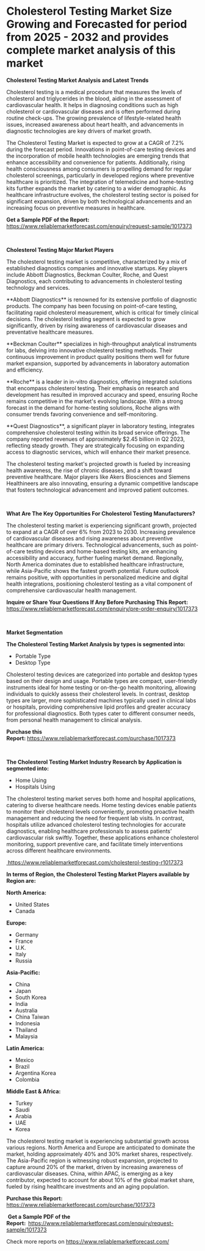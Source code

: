 <p><h1>Cholesterol Testing Market Size Growing and Forecasted for period from 2025 - 2032 and provides complete market analysis of this market</h1></p><p><strong>Cholesterol Testing Market Analysis and Latest Trends</strong></p>
<p><p>Cholesterol testing is a medical procedure that measures the levels of cholesterol and triglycerides in the blood, aiding in the assessment of cardiovascular health. It helps in diagnosing conditions such as high cholesterol or cardiovascular diseases and is often performed during routine check-ups. The growing prevalence of lifestyle-related health issues, increased awareness about heart health, and advancements in diagnostic technologies are key drivers of market growth.</p><p>The Cholesterol Testing Market is expected to grow at a CAGR of 7.2% during the forecast period. Innovations in point-of-care testing devices and the incorporation of mobile health technologies are emerging trends that enhance accessibility and convenience for patients. Additionally, rising health consciousness among consumers is propelling demand for regular cholesterol screenings, particularly in developed regions where preventive healthcare is prioritized. The integration of telemedicine and home-testing kits further expands the market by catering to a wider demographic. As healthcare infrastructure evolves, the cholesterol testing sector is poised for significant expansion, driven by both technological advancements and an increasing focus on preventive measures in healthcare.</p></p>
<p><strong>Get a Sample PDF of the Report:&nbsp;</strong> <a href="https://www.reliablemarketforecast.com/enquiry/request-sample/1017373?utm_campaign=2524&utm_medium=2&utm_source=Github&utm_content=ia&utm_term=21032025&utm_id=cholesterol-testing">https://www.reliablemarketforecast.com/enquiry/request-sample/1017373</a></p>
<p>&nbsp;</p>
<p><strong>Cholesterol Testing Major Market Players</strong></p>
<p><p>The cholesterol testing market is competitive, characterized by a mix of established diagnostics companies and innovative startups. Key players include Abbott Diagnostics, Beckman Coulter, Roche, and Quest Diagnostics, each contributing to advancements in cholesterol testing technology and services.</p><p>**Abbott Diagnostics** is renowned for its extensive portfolio of diagnostic products. The company has been focusing on point-of-care testing, facilitating rapid cholesterol measurement, which is critical for timely clinical decisions. The cholesterol testing segment is expected to grow significantly, driven by rising awareness of cardiovascular diseases and preventative healthcare measures.</p><p>**Beckman Coulter** specializes in high-throughput analytical instruments for labs, delving into innovative cholesterol testing methods. Their continuous improvement in product quality positions them well for future market expansion, supported by advancements in laboratory automation and efficiency.</p><p>**Roche** is a leader in in-vitro diagnostics, offering integrated solutions that encompass cholesterol testing. Their emphasis on research and development has resulted in improved accuracy and speed, ensuring Roche remains competitive in the market's evolving landscape. With a strong forecast in the demand for home-testing solutions, Roche aligns with consumer trends favoring convenience and self-monitoring.</p><p>**Quest Diagnostics**, a significant player in laboratory testing, integrates comprehensive cholesterol testing within its broad service offerings. The company reported revenues of approximately $2.45 billion in Q2 2023, reflecting steady growth. They are strategically focusing on expanding access to diagnostic services, which will enhance their market presence.</p><p>The cholesterol testing market's projected growth is fueled by increasing health awareness, the rise of chronic diseases, and a shift toward preventive healthcare. Major players like Akers Biosciences and Siemens Healthineers are also innovating, ensuring a dynamic competitive landscape that fosters technological advancement and improved patient outcomes.</p></p>
<p>&nbsp;</p>
<p><strong>What Are The Key Opportunities For Cholesterol Testing Manufacturers?</strong></p>
<p><p>The cholesterol testing market is experiencing significant growth, projected to expand at a CAGR of over 6% from 2023 to 2030. Increasing prevalence of cardiovascular diseases and rising awareness about preventive healthcare are primary drivers. Technological advancements, such as point-of-care testing devices and home-based testing kits, are enhancing accessibility and accuracy, further fueling market demand. Regionally, North America dominates due to established healthcare infrastructure, while Asia-Pacific shows the fastest growth potential. Future outlook remains positive, with opportunities in personalized medicine and digital health integrations, positioning cholesterol testing as a vital component of comprehensive cardiovascular health management.</p></p>
<p><strong>Inquire or Share Your Questions If Any Before Purchasing This Report:</strong> <a href="https://www.reliablemarketforecast.com/enquiry/pre-order-enquiry/1017373?utm_campaign=2524&utm_medium=2&utm_source=Github&utm_content=ia&utm_term=21032025&utm_id=cholesterol-testing">https://www.reliablemarketforecast.com/enquiry/pre-order-enquiry/1017373</a></p>
<p>&nbsp;</p>
<p><strong>Market Segmentation</strong></p>
<p><strong>The Cholesterol Testing Market Analysis by types is segmented into:</strong></p>
<p><ul><li>Portable Type</li><li>Desktop Type</li></ul></p>
<p><p>Cholesterol testing devices are categorized into portable and desktop types based on their design and usage. Portable types are compact, user-friendly instruments ideal for home testing or on-the-go health monitoring, allowing individuals to quickly assess their cholesterol levels. In contrast, desktop types are larger, more sophisticated machines typically used in clinical labs or hospitals, providing comprehensive lipid profiles and greater accuracy for professional diagnostics. Both types cater to different consumer needs, from personal health management to clinical analysis.</p></p>
<p><strong>Purchase this Report:&nbsp;</strong><a href="https://www.reliablemarketforecast.com/purchase/1017373?utm_campaign=2524&utm_medium=2&utm_source=Github&utm_content=ia&utm_term=21032025&utm_id=cholesterol-testing">https://www.reliablemarketforecast.com/purchase/1017373</a></p>
<p>&nbsp;</p>
<p><strong>The Cholesterol Testing Market Industry Research by Application is segmented into:</strong></p>
<p><ul><li>Home Using</li><li>Hospitals Using</li></ul></p>
<p><p>The cholesterol testing market serves both home and hospital applications, catering to diverse healthcare needs. Home testing devices enable patients to monitor their cholesterol levels conveniently, promoting proactive health management and reducing the need for frequent lab visits. In contrast, hospitals utilize advanced cholesterol testing technologies for accurate diagnostics, enabling healthcare professionals to assess patients’ cardiovascular risk swiftly. Together, these applications enhance cholesterol monitoring, support preventive care, and facilitate timely interventions across different healthcare environments.</p></p>
<p><a href="https://www.reliablemarketforecast.com/cholesterol-testing-r1017373?utm_campaign=2524&utm_medium=2&utm_source=Github&utm_content=ia&utm_term=21032025&utm_id=cholesterol-testing">&nbsp;https://www.reliablemarketforecast.com/cholesterol-testing-r1017373</a></p>
<p><strong>In terms of Region, the Cholesterol Testing Market Players available by Region are:</strong></p>
<p>
    <p> <strong> North America: </strong>
        <ul>
            <li>United States</li>
            <li>Canada</li>
        </ul>
        </p> 
    <p> <strong> Europe: </strong>
        <ul>
            <li>Germany</li>
            <li>France</li>
            <li>U.K.</li>
            <li>Italy</li>
            <li>Russia</li>
        </ul>
        </p> 
    <p> <strong> Asia-Pacific: </strong>
        <ul>
            <li>China</li>
            <li>Japan</li>
            <li>South Korea</li>
            <li>India</li>
            <li>Australia</li>
            <li>China Taiwan</li>
            <li>Indonesia</li>
            <li>Thailand</li>
            <li>Malaysia</li>
        </ul>
        </p> 
    <p> <strong> Latin America: </strong>
        <ul>
            <li>Mexico</li>
            <li>Brazil</li>
            <li>Argentina Korea</li>
            <li>Colombia</li>
        </ul>
        </p> 
    <p> <strong> Middle East & Africa: </strong>
        <ul>
            <li>Turkey</li>
            <li>Saudi</li>
            <li>Arabia</li>
            <li>UAE</li>
            <li>Korea</li>
        </ul>
    </p>
    </p>
<p><p>The cholesterol testing market is experiencing substantial growth across various regions. North America and Europe are anticipated to dominate the market, holding approximately 40% and 30% market shares, respectively. The Asia-Pacific region is witnessing robust expansion, projected to capture around 20% of the market, driven by increasing awareness of cardiovascular diseases. China, within APAC, is emerging as a key contributor, expected to account for about 10% of the global market share, fueled by rising healthcare investments and an aging population.</p></p>
<p><strong>Purchase this Report: </strong><a href="https://www.reliablemarketforecast.com/purchase/1017373?utm_campaign=2524&utm_medium=2&utm_source=Github&utm_content=ia&utm_term=21032025&utm_id=cholesterol-testing">https://www.reliablemarketforecast.com/purchase/1017373</a></p>
<p>&nbsp;<strong>Get a Sample PDF of the Report:&nbsp;&nbsp;</strong><a href="https://www.reliablemarketforecast.com/enquiry/request-sample/1017373?utm_campaign=2524&utm_medium=2&utm_source=Github&utm_content=ia&utm_term=21032025&utm_id=cholesterol-testing">https://www.reliablemarketforecast.com/enquiry/request-sample/1017373</a></p>
<p><strong></strong></p>
<p>Check more reports on <a href="https://www.reliablemarketforecast.com/?utm_campaign=2524&utm_medium=2&utm_source=Github&utm_content=ia&utm_term=21032025&utm_id=cholesterol-testing">https://www.reliablemarketforecast.com/</a></p>